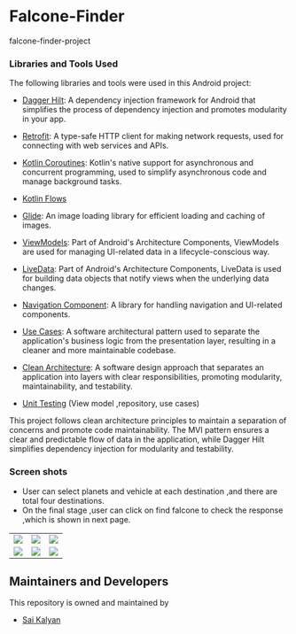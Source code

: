 


#   **Falcone-Finder**
  falcone-finder-project

### Libraries and Tools Used

The following libraries and tools were used in this Android project:

- [Dagger Hilt](https://dagger.dev/hilt/): A dependency injection framework for Android that simplifies the process of dependency injection and promotes modularity in your app.

- [Retrofit](https://square.github.io/retrofit/): A type-safe HTTP client for making network requests, used for connecting with web services and APIs.

- [Kotlin Coroutines](https://kotlinlang.org/docs/coroutines-overview.html): Kotlin's native support for asynchronous and concurrent programming, used to simplify asynchronous code and manage background tasks.
- [Kotlin Flows](https://kotlinlang.org/docs/flow.html)

- [Glide](https://github.com/bumptech/glide): An image loading library for efficient loading and caching of images.

- [ViewModels](https://developer.android.com/topic/libraries/architecture/viewmodel): Part of Android's Architecture Components, ViewModels are used for managing UI-related data in a lifecycle-conscious way.

- [LiveData](https://developer.android.com/topic/libraries/architecture/livedata): Part of Android's Architecture Components, LiveData is used for building data objects that notify views when the underlying data changes.

- [Navigation Component](https://developer.android.com/guide/navigation): A library for handling navigation and UI-related components.

- [Use Cases](): A software architectural pattern used to separate the application's business logic from the presentation layer, resulting in a cleaner and more maintainable codebase.

- [Clean Architecture](): A software design approach that separates an application into layers with clear responsibilities, promoting modularity, maintainability, and testability.

- [Unit Testing](https://developer.android.com/training/testing/local-tests) (View model ,repository, use cases)

This project follows clean architecture principles to maintain a separation of concerns and promote code maintainability. The MVI pattern ensures a clear and predictable flow of data in the application, while Dagger Hilt simplifies dependency injection for modularity and testability.

### Screen shots
* User can select planets and vehicle at each destination ,and there are total four destinations.
* On the final stage ,user can click on find falcone to check the response ,which is shown in next page.

 <table>
       <tr>
        <td><img src = "https://github.com/kalyan4812/Falcone-Finder/assets/68738102/e929f7eb-d9f0-4086-aab0-6a87d2f77e3e" ></td>
          <td><img src = "https://github.com/kalyan4812/Falcone-Finder/assets/68738102/bff26c1f-adfa-47cc-937a-b12e59473933" ></td>
          <td><img src = "https://github.com/kalyan4812/Falcone-Finder/assets/68738102/9a03be22-dd6e-41e7-b716-f2467bd1f356" ></td>
        </tr>
        <tr>
          <td><img src = "https://github.com/kalyan4812/Falcone-Finder/assets/68738102/abda9715-dc58-4d72-8ede-f22b096f39c3" ></td>
          <td><img src = "https://github.com/kalyan4812/Falcone-Finder/assets/68738102/ea31c3df-58e4-4781-b4a4-7874c6e7438d" ></td>
           <td><img src = "https://github.com/kalyan4812/Falcone-Finder/assets/68738102/58140332-f4a7-4f99-8f7e-a06b6a823c8e" ></td>
        </tr>
</table>


## Maintainers and Developers
This repository is owned and maintained by 
 * [Sai Kalyan](https://github.com/kalyan4812)

